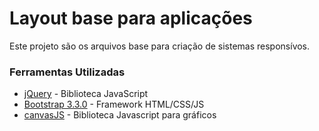 # Layout base para aplicações

Este projeto são os arquivos base para criação de sistemas responsívos.

### Ferramentas Utilizadas
* [jQuery](http://jquery.com/ "jQuery") - Biblioteca JavaScript
* [Bootstrap 3.3.0](http://getbootstrap.com/ "bootstrap") - Framework HTML/CSS/JS
* [canvasJS](http://canvasjs.com/ "canvasjs") - Biblioteca Javascript para gráficos